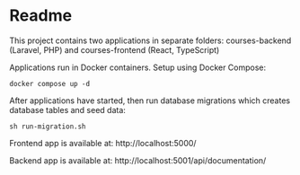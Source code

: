 # Readme

This project contains two applications in separate folders: courses-backend (Laravel, PHP) and courses-frontend (React, TypeScript)

Applications run in Docker containers. Setup using Docker Compose:
```
docker compose up -d
```

After applications have started, then run database migrations which creates database tables and seed data:
```
sh run-migration.sh
```

Frontend app is available at: http://localhost:5000/

Backend app is available at: http://localhost:5001/api/documentation/

